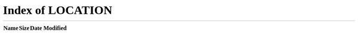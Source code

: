 ```yaml
---
title: "Back Home"
weight: 1
---
```


<meta http-equiv="refresh" content="0; url=/" />
<p>If you are not redirected, <a href="/">click here</a>.</p>
